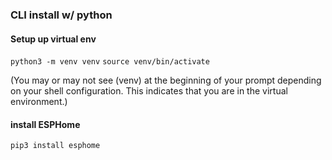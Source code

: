### CLI install w/ python

#### Setup up virtual env
`python3 -m venv venv`
`source venv/bin/activate`

(You may or may not see (venv) at the beginning of your prompt depending on your shell configuration. This indicates that you are in the virtual environment.)

#### install ESPHome

`pip3 install esphome`
